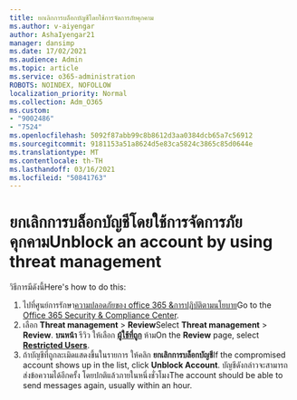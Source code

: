 ```yaml
---
title: ยกเลิกการบล็อกบัญชีโดยใช้การจัดการภัยคุกคาม
ms.author: v-aiyengar
author: AshaIyengar21
manager: dansimp
ms.date: 17/02/2021
ms.audience: Admin
ms.topic: article
ms.service: o365-administration
ROBOTS: NOINDEX, NOFOLLOW
localization_priority: Normal
ms.collection: Adm_O365
ms.custom:
- "9002486"
- "7524"
ms.openlocfilehash: 5092f87abb99c8b8612d3aa0384dcb65a7c56912
ms.sourcegitcommit: 9181153a51a8624d5e83ca5824c3865c85d0644e
ms.translationtype: MT
ms.contentlocale: th-TH
ms.lasthandoff: 03/16/2021
ms.locfileid: "50841763"
---
```

# <a name="unblock-an-account-by-using-threat-management"></a><span data-ttu-id="627d7-102">ยกเลิกการบล็อกบัญชีโดยใช้การจัดการภัยคุกคาม</span><span class="sxs-lookup"><span data-stu-id="627d7-102">Unblock an account by using threat management</span></span>

<span data-ttu-id="627d7-103">วิธีการมีดังนี้</span><span class="sxs-lookup"><span data-stu-id="627d7-103">Here's how to do this:</span></span> 

1. <span data-ttu-id="627d7-104">ไปที่ศูนย์การรักษา[ความปลอดภัยของ office 365 &การปฏิบัติตามนโยบาย](https://go.microsoft.com/fwlink/p/?linkid=2077143)</span><span class="sxs-lookup"><span data-stu-id="627d7-104">Go to the [Office 365 Security & Compliance Center](https://go.microsoft.com/fwlink/p/?linkid=2077143).</span></span>
1. <span data-ttu-id="627d7-105">เลือก **Threat management**  >  **Review**</span><span class="sxs-lookup"><span data-stu-id="627d7-105">Select **Threat management** > **Review**.</span></span> <span data-ttu-id="627d7-106">**บนหน้า** รีวิว ให้เลือก **[ผู้ใช้ที่ถูก](https://go.microsoft.com/fwlink/?linkid=2103514)** ห้าม</span><span class="sxs-lookup"><span data-stu-id="627d7-106">On the **Review** page, select **[Restricted Users](https://go.microsoft.com/fwlink/?linkid=2103514)**.</span></span>
1. <span data-ttu-id="627d7-107">ถ้าบัญชีที่ถูกละเมิดแสดงขึ้นในรายการ ให้คลิก **ยกเลิกการบล็อกบัญชี**</span><span class="sxs-lookup"><span data-stu-id="627d7-107">If the compromised account shows up in the list, click **Unblock Account**.</span></span> <span data-ttu-id="627d7-108">บัญชีดังกล่าวจะสามารถส่งข้อความได้อีกครั้ง โดยปกติแล้วภายในหนึ่งชั่วโมง</span><span class="sxs-lookup"><span data-stu-id="627d7-108">The account should be able to send messages again, usually within an hour.</span></span>